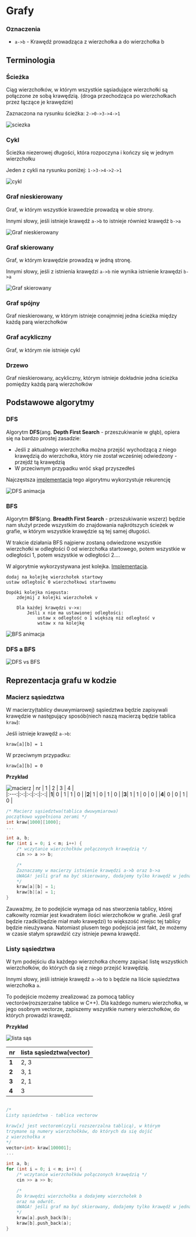 # Grafy

### Oznaczenia
- `a->b` - Krawędź prowadząca z wierzchołka a do wierzchołka b 

## Terminologia

### Ścieżka
Ciąg wierzchołków, w którym wszystkie sąsiadujące wierzchołki są połączone ze sobą
krawędzią. (droga przechodząca po wierzchołkach przez łączące je krawędzie)

Zaznaczona na rysunku ścieżka:
`2->0->3->4->1`

![sciezka](/zdjecia/sciezka.png)

### Cykl
Ścieżka niezerowej długości, która rozpoczyna i kończy się w jednym wierzchołku

Jeden z cykli na rysunku poniżej: `1->3->4->2->1`

![cykl](/zdjecia/cykl.png)

### Graf nieskierowany
Graf, w którym wszystkie krawedzie prowadzą w obie strony.

Innymi słowy, jeśli istnieje krawędź `a->b` to istnieje również krawędź `b->a`

![Graf nieskierowany](/zdjecia/nieskierowany.png)

### Graf skierowany
Graf, w którym krawędzie prowadzą w jedną stronę.

Innymi słowy, jeśli z istnienia krawędzi `a->b` nie wynika istnienie krawędzi `b->a`

![Graf skierowany](/zdjecia/skierowany.png)
### Graf spójny
Graf nieskierowany, w którym istnieje conajmniej jedna ścieżka między każdą parą wierzchołków

### Graf acykliczny
Graf, w którym nie istnieje cykl

### Drzewo 
Graf nieskierowany, acykliczny, którym istnieje dokładnie jedna ścieżka pomiędzy każdą parą wierzchołków

## Podstawowe algorytmy

### DFS
Algorytm **DFS**(ang. **Depth First Search** - przeszukiwanie w głąb), opiera się na bardzo prostej zasadzie:

- Jeśli z aktualnego wierzchołka można przejść wychodzącą z niego krawędzią do
wierzchołka, który nie został wcześniej odwiedzony - przejdź tą krawędzią
- W przeciwnym przypadku wróć skąd przyszedłeś

Najczęstsza [implementacja](/grafy/dfs.cpp) tego algorytmu wykorzystuje rekurencję 

![DFS animacja](/zdjecia/dfs_animation.png)

### BFS
Algorytm **BFS**(ang. **Breadth First Search** - przeszukiwanie wszerz) będzie nam służył przede wszystkim do znajdowania najkrótszych ścieżek w grafie, w którym wszystkie krawędzie są tej samej długości.

W trakcie działania BFS najpierw zostaną odwiedzone wszystkie wierzchołki w odległości 0 od wierzchołka startowego, potem wszystkie w odległości 1, potem wszystkie w odległości 2....

W algorytmie wykorzystywana jest kolejka. [Implementacja](/grafy/bfs.cpp). 

```niewazony
dodaj na kolejkę wierzchołek startowy
ustaw odległość 0 wierzchołkowi startowemu

Dopóki kolejka niepusta:
    zdejmij z kolejki wierzchołek v

    Dla każdej krawędzi v->x:
        Jeśli x nie ma ustawionej odległości:
            ustaw x odległość o 1 większą niż odległość v
            wstaw x na kolejkę
```

![BFS animacja](/zdjecia/bfs_animation.gif)


### DFS a BFS

![DFS vs BFS](/zdjecia/dfs-vs-bfs.gif)

## Reprezentacja grafu w kodzie

### Macierz sąsiedztwa
W macierzy(tablicy dwuwymiarowej) sąsiedztwa będzie zapisywali krawędzie w następujący sposób(niech naszą macierzą będzie tablica `kraw`):

Jeśli istnieje krawędź `a->b`:

`kraw[a][b] = 1` 

W przeciwnym przypadku:

`kraw[a][b] = 0`


**Przykład**

![macierz](/zdjecia/nieskierowany.png)
|  nr | 1 | 2 | 3 | 4 |  
|:---:|:-:|:-:|:-:|:-:|
|**1**| 0 | 1 | 1 | 0 | 
|**2**| 1 | 0 | 1 | 0 |
|**3**| 1 | 1 | 0 | 0 |
|**4**| 0 | 0 | 1 | 0 |

```cpp
/* Macierz sąsiedztwa(tablica dwuwymiarowa)
początkowo wypełniona zerami */
int kraw[1000][1000];
...

int a, b;
for (int i = 0; i < m; i++) {
    /* wczytanie wierzchołków połączonych krawędzią */
    cin >> a >> b;

    /* 
    Zaznaczamy w macierzy istnienie krawędzi a->b oraz b->a
    UWAGA! jeśli graf ma być skierowany, dodajemy tylko krawędź w jedną stronę!
    */
    kraw[a][b] = 1;
    kraw[b][a] = 1;
}
```
Zauważmy, że to podejście wymaga od nas stworzenia tablicy, której całkowity rozmiar jest kwadratem ilości wierzchołków w grafie. Jeśli graf będzie rzadki(będzie miał mało krawędzi) to większość miejsc tej tablicy będzie nieużywana. Natomiast plusem tego podejścia jest fakt, że możemy w czasie stałym sprawdzić czy istnieje pewna krawędź.

### Listy sąsiedztwa
W tym podejściu dla każdego wierzchołka chcemy zapisać listę wszystkich wierzchołków, do których da się z niego przejść krawędzią.

Innymi słowy, jeśli istnieje krawędź `a->b`
to `b` będzie na liście sąsiedztwa wierzchołka `a`.

To podejście możemy zrealizować za pomocą tablicy vectorów(rozszerzalne tablice w C++). Dla każdego numeru wierzchołka, w jego osobnym vectorze, zapiszemy wszystkie numery wierzchołków, do których prowadzi krawędź.

**Przykład**

![lista sąs](/zdjecia/nieskierowany.png)

| nr  | lista sąsiedztwa(vector) |
|-----| :--------------  |
|**1**| 2, 3             |
|**2**| 3, 1             |
|**3**| 2, 1             |
|**4**| 3                |
```cpp

/*
Listy sąsiedztwa - tablica vectorow

kraw[x] jest vectorem(czyli rozszerzalna tablicą), w którym
trzymane są numery wierzchołków, do których da się dojść
z wierzchołka x 
*/
vector<int> kraw[100001];
...

int a, b;
for (int i = 0; i < m; i++) {
    /* wczytanie wierzchołków połączonych krawędzią */
    cin >> a >> b;

    /* 
    Do krawędzi wierzchołka a dodajemy wierzchołek b
    oraz na odwrót.
    UWAGA! jeśli graf ma być skierowany, dodajemy tylko krawędź w jedną stronę!
    */
    kraw[a].push_back(b);
    kraw[b].push_back(a);
}
```